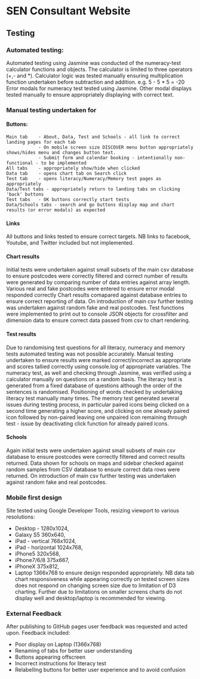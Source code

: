 
# SEN Consultant Website

## Testing
### Automated testing:
Automated testing using Jasmine was conducted of the numeracy-test calculator functions and objects.
The calculator is limited to three operators (+,- and *).
Calculator logic was tested manually ensuring multiplication function undertaken before subtraction and addition. e.g. 5 - 5 * 5 = -20
Error modals for numeracy test tested using Jasmine.
Other modal displays tested manually to ensure appropriately displaying with correct text.

### Manual testing undertaken for
#### Buttons:
    Main tab    - About, Data, Test and Schools - all link to correct landing pages for each tab       
                - On mobile screen size DISCOVER menu button appropriately shows/hides menu and changes button text.
                - Submit form and calendar booking - intentionally non-functional - to be implemented
    All tabs    - appropriately show/hide when clicked
    Data tab    - opens chart tab on Search click
    Test tab    - opens literacy/Numeracy/Memory test pages as appropriately
    Data/Test tabs - appropriately return to landing tabs on clicking 'back' buttons
    Test tabs   - OK buttons correctly start tests
    Data/Schools tabs - search and go buttons display map and chart results (or error modals) as expected
    
#### Links
All buttons and links tested to ensure correct targets. NB links to facebook, Youtube, and Twitter included but not implemented.<br>

#### Chart results
Initial tests were undertaken against small subsets of the main csv database to ensure postcodes were correctly filtered and correct number of results were generated
by comparing number of data entries against array length.
Various real and fake postcodes were entered to ensure error modal responded correctly
Chart results comapared against database entries to ensure correct reporting of data.
On introduction of main csv further testing was undertaken against random fake and real postcodes.
Test functions were implemented to print out to console JSON objects for crossfilter and dimension data to ensure correct data passed from csv to chart rendering.

#### Test results
Due to randomising test questions for all literacy, numeracy and memory tests automated testing was not possible accurately.
Manual testing undertaken to ensure results were marked correct/incorrect as appropriate and scores tallied correctly using console.log of appropriate variables.
The numeracy test, as well and checking through Jasmine, was verified using a calculator manually on questions on a random basis.
The literacy test is generated from a fixed database of questions although the order of the sentences is randomised. Positioning of words checked by undertaking literacy test manually
many times.
The memory test generated several issues during testing process, in particular paired icons being clicked on a second time generating a higher score,
and clicking on one already paired icon followed by non-paired leaving one unpaired icon remaining through test - issue by deactivating click function for
already paired icons.

#### Schools
Again initial tests were undertaken against small subsets of main csv database to ensure postcodes were correctly filtered and correct results returned.
Data shown for schools on maps and sidebar checked against random samples from CSV database to ensure correct data rows were returned.
On introduction of main csv further testing was undertaken against random fake and real postcodes.

### Mobile first design
Site tested using Google Developer Tools, resizing viewport to various resolutions:<br>
 - Desktop - 1280x1024,
 - Galaxy S5 360x640, 
 - iPad - vertical 768x1024, 
 - iPad - horizontal 1024x768,
 - iPhone5 320x568,
 - iPhone7/6/8 375x667,
 - iPhoneX 375x812,
 - Laptop 1366x768
to ensure design responded appropriately.
NB data tab chart responsiveness while appearing correctly on tested screen sizes does not respond on changing screen size due to limitation of D3 charting.
Further due to limitations on smaller screens charts do not display well and desktop/laptop is recommended for viewing.

### External Feedback
After publishing to GitHub pages user feedback was requested and acted upon. Feedback included:
- Poor display on Laptop (1366x768)
- Renaming of tabs for better user understanding
- Buttons appearing offscreen
- Incorrect instructions for literacy test
- Relabelling buttons for better user experience and to avoid confusion